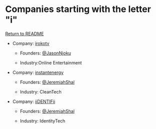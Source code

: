 # Companies starting with the letter "i"

[Return to README](../README.md)

- Company: [irokotv](https://irokotv.com/)

  - Founders: [@JasonNjoku](https://twitter.com/JasonNjoku)

  - Industry:Online Entertainment
 
- Company: [instantenergy](https://instantenergy.com.ng/)

  - Founders: [@JeremiahShal](https://twitter.com/JeremiahShal)

  - Industry: CleanTech

- Company: [iiDENTIFii](https://iidentifii.com/)

  - Founders: [@JeremiahShal](https://twitter.com/iiDENTIFii)

  - Industry: IdentityTech
